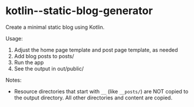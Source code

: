 # kotlin--static-blog-generator
Create a minimal static blog using Kotlin.

Usage:
1. Adjust the home page template and post page template, as needed
2. Add blog posts to posts/
3. Run the app
4. See the output in out/public/

Notes:
- Resource directories that start with `__` (like `__posts/`) are NOT copied to the output directory. All other directories and content are copied.
